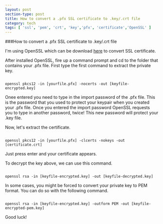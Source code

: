 ```yaml
---
layout: post
section-type: post
title: How to convert a .pfx SSL certificate to .key/.crt file
category: tech
tags: [ 'ssl', 'pem', 'crt', 'key','pfx', 'certificate','OpenSSL' ]
---
```

###How to convert a .pfx SSL certificate to .key/.crt file

I'm using OpenSSL which can be download <a href="https://www.openssl.org/source/">here</a> to convert SSL certificate. 

After installed OpenSSL, fire up a command prompt and cd to the folder that contains your .pfx file. First type the first command to extract the private key.
<pre><code data-trim class="yaml">
openssl pkcs12 -in [yourfile.pfx] -nocerts -out [keyfile-encrypted.key]
</code></pre>
Onee entered you need to type in the import password of the .pfx file. This is the password that you used to protect your keypair when you created your .pfx file. Once you entered the import password OpenSSL requests you to type in another password, twice! This new password will protect your .key file.

Now, let's extract the certificate.
<pre><code data-trim class="yaml">
openssl pkcs12 -in [yourfile.pfx] -clcerts -nokeys -out [certificate.crt]
</code></pre>

Just press enter and your certificate appears.

To decrypt the key above, we can use this command.
<pre><code data-trim class="yaml">
openssl rsa -in [keyfile-encrypted.key] -out [keyfile-decrypted.key]
</code></pre>

In some cases, you might be forced to convert your private key to PEM format. You can do so with the following command.
<pre><code data-trim class="yaml">
openssl rsa -in [keyfile-encrypted.key] -outform PEM -out [keyfile-encrypted-pem.key]
</code></pre>

Good luck!